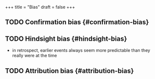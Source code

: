 +++
title = "Bias"
draft = false
+++

## <span class="org-todo todo TODO">TODO</span> Confirmation bias {#confirmation-bias}


## <span class="org-todo todo TODO">TODO</span> Hindsight bias {#hindsight-bias}

-   in retrospect, earlier events always seem more predictable than they really were at the time


## <span class="org-todo todo TODO">TODO</span> Attribution bias {#attribution-bias}
